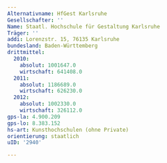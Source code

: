 ```yaml
---
Alternativname: HfGest Karlsruhe
Gesellschafter: ''
Name: Staatl. Hochschule für Gestaltung Karlsruhe
Träger: ''
addi: Lorenzstr. 15, 76135 Karlsruhe
bundesland: Baden-Württemberg
drittmittel:
  2010:
    absolut: 1001647.0
    wirtschaft: 641408.0
  2011:
    absolut: 1186689.0
    wirtschaft: 626230.0
  2012:
    absolut: 1002330.0
    wirtschaft: 326112.0
gps-la: 4.900.209
gps-lo: 8.383.152
hs-art: Kunsthochschulen (ohne Private)
orientierung: staatlich
uID: '2940'

---
```


